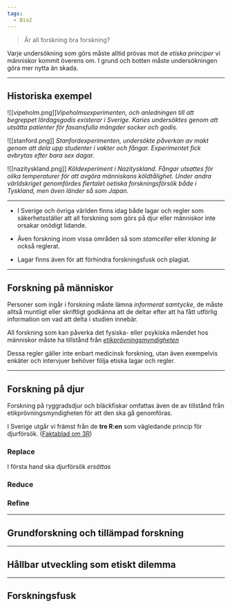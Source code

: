 ```yaml
---
tags:
  - Bio2
---
```

> Är all forskning bra forskning?

Varje undersökning som görs måste alltid prövas mot de *etiska principer* vi människor kommit överens om. I grund och botten måste undersökningen göra mer nytta än skada.

---
## Historiska exempel

![[vipeholm.png]]*Vipeholmsexperimenten, och anledningen till att begreppet lördagsgodis existerar i Sverige. Karies undersöktes genom att utsätta patienter för fasansfulla mängder socker och godis.*

![[stanford.png]]
*Stanfordexperimenten, undersökte påverkan av makt genom att dela upp studenter i vakter och fångar. Experimentet fick avbrytas efter bara sex dagar.*

![[nazityskland.png]]
*Köldexperiment i Nazityskland. Fångar utsattes för olika temperaturer för att avgöra människans köldtålighet. Under andra världskriget genomfördes flertalet oetiska forskningsförsök både i Tyskland, men även länder så som Japan.*

---

- I Sverige och övriga världen finns idag både lagar och regler som säkerhetsställer att all forskning som görs på djur eller människor inte orsakar onödigt lidande.

- Även forskning inom vissa områden så som *stamceller* eller *kloning* är också reglerat.

- Lagar finns även för att förhindra forskningsfusk och plagiat.

---

## Forskning på människor

Personer som ingår i forskning måste lämna *informerat samtycke*, de måste alltså muntligt eller skriftligt godkänna att de deltar efter att ha fått utförlig information om vad att delta i studien innebär.

All forskning som kan påverka det fysiska- eller psykiska måendet hos människor måste ha tillstånd från [*etikprövningsmyndigheten*](https://etikprovningsmyndigheten.se/)

Dessa regler gäller inte enbart medicinsk forskning, utan även exempelvis enkäter och intervjuer behöver följa etiska lagar och regler.

---

## Forskning på djur

Forskning på ryggradsdjur och bläckfiskar omfattas även de av tillstånd från etikprövningsmyndigheten för att den ska gå genomföras.

I Sverige utgår vi främst från de **tre R:en** som vägledande princip för djurförsök. ([Faktablad om 3R](https://www2.jordbruksverket.se/download/18.7cf5ca82188006ce38e1e328/1683708070554/ovr573v2.pdf))

### Replace

I första hand ska djurförsök *ersättas* 

### Reduce

### Refine


---

## Grundforskning och tillämpad forskning

---

## Hållbar utveckling som etiskt dilemma

---

## Forskningsfusk

